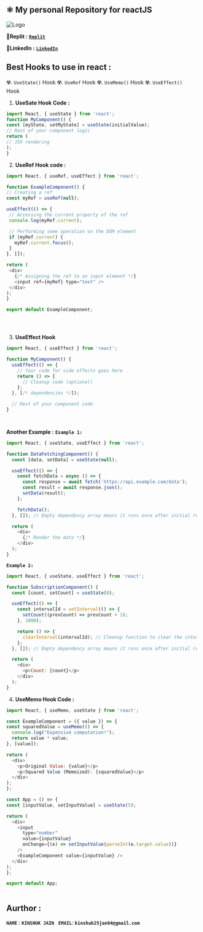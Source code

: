 ## ⚛️ My personal Repository for reactJS 

![Logo](https://www.vhv.rs/dpng/d/612-6126558_react-logo-png-react-js-logo-svg-transparent.png)


🥏**Replit :**
[**`Replit`**](https://replit.com/@KinshukTheAlpha)

🥏**LinkedIn :**
[**`LinkedIn`**](https://www.linkedin.com/in/kinshuk-j-1966981b4/)


## Best Hooks to use in react :
☢️. `UseState()` Hook
☢️. `UseRef` Hook
☢️. `UseMemo()` Hook
☢️. `UseEffect()` Hook


   1. **UseSate Hook Code :**

   ```Javascript
   import React, { useState } from 'react';
   function MyComponent() {
   const [myState, setMyState] = useState(initialValue);
   // Rest of your component logic
   return (
   // JSX rendering
   );
   }
   ```

   2. **UseRef Hook code :**

   ```Javascript
import React, { useRef, useEffect } from 'react';

function ExampleComponent() {
  // Creating a ref
  const myRef = useRef(null);

  useEffect(() => {
    // Accessing the current property of the ref
    console.log(myRef.current);

    // Performing some operation on the DOM element
    if (myRef.current) {
      myRef.current.focus();
    }
  }, []);

  return (
    <div>
      {/* Assigning the ref to an input element */}
      <input ref={myRef} type="text" />
    </div>
  );
}

export default ExampleComponent;





   ```

   3. **UseEffect Hook**

```Javascript
import React, { useEffect } from 'react';

function MyComponent() {
  useEffect(() => {
    // Your code for side effects goes here
    return () => {
      // Cleanup code (optional)
    };
  }, [/* dependencies */]);

  // Rest of your component code
}




```
**Another Example :**
**`Example 1:`** 
```Javascript
import React, { useState, useEffect } from 'react';

function DataFetchingComponent() {
  const [data, setData] = useState(null);

  useEffect(() => {
    const fetchData = async () => {
      const response = await fetch('https://api.example.com/data');
      const result = await response.json();
      setData(result);
    };

    fetchData();
  }, []); // Empty dependency array means it runs once after initial render

  return (
    <div>
      {/* Render the data */}
    </div>
  );
}


```

**`Example 2: `**
```Javascript
import React, { useState, useEffect } from 'react';

function SubscriptionComponent() {
  const [count, setCount] = useState(0);

  useEffect(() => {
    const intervalId = setInterval(() => {
      setCount((prevCount) => prevCount + 1);
    }, 1000);

    return () => {
      clearInterval(intervalId); // Cleanup function to clear the interval when component unmounts
    };
  }, []); // Empty dependency array means it runs once after initial render

  return (
    <div>
      <p>Count: {count}</p>
    </div>
  );
}

```


   4.  **UseMemo Hook Code :**

  ```Javascript
import React, { useMemo, useState } from 'react';

const ExampleComponent = ({ value }) => {
  const squaredValue = useMemo(() => {
    console.log("Expensive computation!");
    return value * value;
  }, [value]);

  return (
    <div>
      <p>Original Value: {value}</p>
      <p>Squared Value (Memoized): {squaredValue}</p>
    </div>
  );
};

const App = () => {
  const [inputValue, setInputValue] = useState(5);

  return (
    <div>
      <input
        type="number"
        value={inputValue}
        onChange={(e) => setInputValue(parseInt(e.target.value))}
      />
      <ExampleComponent value={inputValue} />
    </div>
  );
};

export default App;
      
  ```

## Aurthor :

**`NAME`** : **`KINSHUK JAIN `**
**`EMAIL`**: **`kinshuk25jan04@gmail.com`**


      

   
